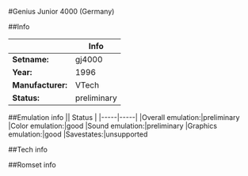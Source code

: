 #Genius Junior 4000 (Germany)

##Info

||Info|
|-----|-----|
|**Setname:**|gj4000
|**Year:**|1996
|**Manufacturer:**|VTech
|**Status:**|preliminary

##Emulation info
|| Status |
|-----|-----|
|Overall emulation:|preliminary
|Color emulation:|good
|Sound emulation:|preliminary
|Graphics emulation:|good
|Savestates:|unsupported

##Tech info

##Romset info

<!--- START OF EDITED COMMENT DO NOT TOUCH TEXT ABOVE-->
